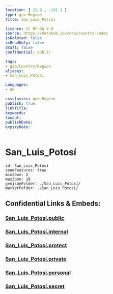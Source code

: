```yaml
---
location: [ 22.9 , -101.1 ] 
type: geo-Region
title: San_Luis_Potosí

license: CC BY-SA 4.0
source: https://datahub.io/core/country-codes
isDeleted: false
isReadOnly: false
draft: false
confidential: public

tags:
- geo/Country/Region
aliases:
- San_Luis_Potosí

Languages:
- de

cssclasses: geo-Region
publish: true
linkTitle: 
keywords: 
layout: 
publishDate: 
expiryDate: 
---
```


# San_Luis_Potosí

```leaflet
id: San_Luis_Potosí
zoomFeatures: true 
minZoom: 2 
maxZoom: 18
geojsonFolder: ./San_Luis_Potosí/
markerFolder: ./San_Luis_Potosí/
```


## Confidential Links & Embeds: 

### [San_Luis_Potosí.public](/_public/\Earth\Continent\America~Central\Mexico\States~MexicoSan_Luis_Potosí.public.md) 

### [San_Luis_Potosí.internal](/_internal/\Earth\Continent\America~Central\Mexico\States~MexicoSan_Luis_Potosí.internal.md) 

### [San_Luis_Potosí.protect](/_protect/\Earth\Continent\America~Central\Mexico\States~MexicoSan_Luis_Potosí.protect.md) 

### [San_Luis_Potosí.private](/_private/\Earth\Continent\America~Central\Mexico\States~MexicoSan_Luis_Potosí.private.md) 

### [San_Luis_Potosí.personal](/_personal/\Earth\Continent\America~Central\Mexico\States~MexicoSan_Luis_Potosí.personal.md) 

### [San_Luis_Potosí.secret](/_secret/\Earth\Continent\America~Central\Mexico\States~MexicoSan_Luis_Potosí.secret.md)

